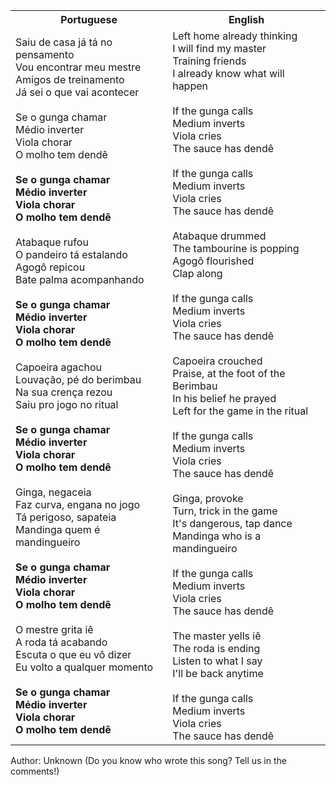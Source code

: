 <table class="capoeira-table">
    <tr class="header-row">
        <th>Portuguese</th>
        <th>English</th>
    </tr>
    <tr>
        <td>Saiu de casa já tá no pensamento<br>
        Vou encontrar meu mestre<br>
        Amigos de treinamento<br>
        Já sei o que vai acontecer<br>
        <br>
        Se o gunga chamar<br>
        Médio inverter<br>
        Viola chorar<br>
        O molho tem dendê<br>
        <br>
        <strong>Se o gunga chamar<br>
        Médio inverter<br>
        Viola chorar<br>
        O molho tem dendê</strong><br>
        <br>
        Atabaque rufou<br>
        O pandeiro tá estalando<br>
        Agogô repicou<br>
        Bate palma acompanhando<br>
        <br>
        <strong>Se o gunga chamar<br>
        Médio inverter<br>
        Viola chorar<br>
        O molho tem dendê</strong><br>
        <br>
        Capoeira agachou<br>
        Louvação, pé do berimbau<br>
        Na sua crença rezou<br>
        Saiu pro jogo no ritual<br>
        <br>
        <strong>Se o gunga chamar<br>
        Médio inverter<br>
        Viola chorar<br>
        O molho tem dendê</strong><br>
        <br>
        Ginga, negaceia<br>
        Faz curva, engana no jogo<br>
        Tá perigoso, sapateia<br>
        Mandinga quem é mandingueiro<br>
        <br>
        <strong>Se o gunga chamar<br>
        Médio inverter<br>
        Viola chorar<br>
        O molho tem dendê</strong><br>
        <br>
        O mestre grita iê<br>
        A roda tá acabando<br>
        Escuta o que eu vô dizer<br>
        Eu volto a qualquer momento<br>
        <br>
        <strong>Se o gunga chamar<br>
        Médio inverter<br>
        Viola chorar<br>
        O molho tem dendê</strong></td>
        <td>Left home already thinking<br>
        I will find my master<br>
        Training friends<br>
        I already know what will happen<br>
        <br>
        If the gunga calls<br>
        Medium inverts<br>
        Viola cries<br>
        The sauce has dendê<br>
        <br>
        If the gunga calls<br>
        Medium inverts<br>
        Viola cries<br>
        The sauce has dendê<br>
        <br>
        Atabaque drummed<br>
        The tambourine is popping<br>
        Agogô flourished<br>
        Clap along<br>
        <br>
        If the gunga calls<br>
        Medium inverts<br>
        Viola cries<br>
        The sauce has dendê<br>
        <br>
        Capoeira crouched<br>
        Praise, at the foot of the Berimbau<br>
        In his belief he prayed<br>
        Left for the game in the ritual<br>
        <br>
        If the gunga calls<br>
        Medium inverts<br>
        Viola cries<br>
        The sauce has dendê<br>
        <br>
        Ginga, provoke<br>
        Turn, trick in the game<br>
        It's dangerous, tap dance<br>
        Mandinga who is a mandingueiro<br>
        <br>
        If the gunga calls<br>
        Medium inverts<br>
        Viola cries<br>
        The sauce has dendê<br>
        <br>
        The master yells iê<br>
        The roda is ending<br>
        Listen to what I say<br>
        I'll be back anytime<br>
        <br>
        If the gunga calls<br>
        Medium inverts<br>
        Viola cries<br>
        The sauce has dendê</td>
    </tr>
</table>

<figcaption>
Author: Unknown (Do you know who wrote this song? Tell us in the comments!)
</figcaption>